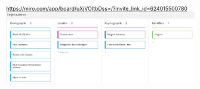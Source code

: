 https://miro.com/app/board/uXjVOItbDss=/?invite_link_id=624015500780
![Uploading 3. Publico objetivo.jpg…](https://github.com/MarcosSilvaG/Intro-FrontEnd-Mission/blob/main/images/3.%20Publico%20objetivo.jpg)
